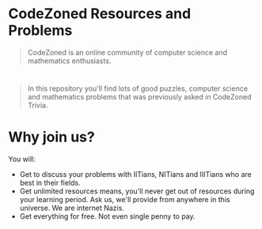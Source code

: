# CodeZoned Resources and Problems



>CodeZoned is an online community of computer science and mathematics enthusiasts.
#



>In this repository you'll find lots of good puzzles, computer science and mathematics problems that was previously asked in CodeZoned Trivia.

# Why join us?
You will:
  - Get to discuss your problems with IITians, NITians and IIITians who are best in their fields.
  - Get unlimited resources means, you'll never get out of resources during your learning period. Ask us, we'll provide from anywhere in this universe. We are internet Nazis.
  - Get everything for free. Not even single penny to pay.
